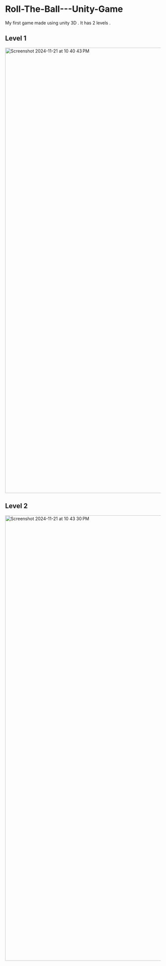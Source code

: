 # Roll-The-Ball---Unity-Game
My first game made using unity 3D . It has 2 levels . 


## Level 1 

<img width="1440" alt="Screenshot 2024-11-21 at 10 40 43 PM" src="https://github.com/user-attachments/assets/38b24ed6-e25d-43cd-9329-6ce82427317b">


## Level 2 

<img width="1440" alt="Screenshot 2024-11-21 at 10 43 30 PM" src="https://github.com/user-attachments/assets/a5e82d92-74fd-4cc2-9872-f7b5f5ac0bf2">


